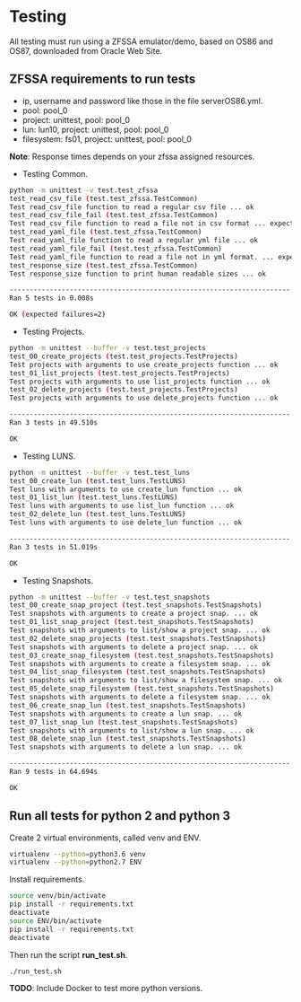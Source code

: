 # Testing

All testing must run using a ZFSSA emulator/demo, based on OS86 and OS87, downloaded from Oracle Web Site.

## ZFSSA requirements to run tests

- ip, username and password like those in the file serverOS86.yml.
- pool: pool_0
- project: unittest, pool: pool_0
- lun: lun10, project: unittest, pool: pool_0
- filesystem: fs01, project: unittest, pool: pool_0

**Note**: Response times depends on your zfssa assigned resources.

- Testing Common.

```sh
python -m unittest -v test.test_zfssa
test_read_csv_file (test.test_zfssa.TestCommon)
Test read_csv_file function to read a regular csv file ... ok
test_read_csv_file_fail (test.test_zfssa.TestCommon)
Test read_csv_file function to read a file not in csv format ... expected failure
test_read_yaml_file (test.test_zfssa.TestCommon)
Test read_yaml_file function to read a regular yml file ... ok
test_read_yaml_file_fail (test.test_zfssa.TestCommon)
Test read_yaml_file function to read a file not in yml format. ... expected failure
test_response_size (test.test_zfssa.TestCommon)
Test response_size function to print human readable sizes ... ok

----------------------------------------------------------------------
Ran 5 tests in 0.008s

OK (expected failures=2)
```

- Testing Projects.

```sh
python -m unittest --buffer -v test.test_projects
test_00_create_projects (test.test_projects.TestProjects)
Test projects with arguments to use create_projects function ... ok
test_01_list_projects (test.test_projects.TestProjects)
Test projects with arguments to use list_projects function ... ok
test_02_delete_projects (test.test_projects.TestProjects)
Test projects with arguments to use delete_projects function ... ok

----------------------------------------------------------------------
Ran 3 tests in 49.510s

OK
```

- Testing LUNS.

```sh
python -m unittest --buffer -v test.test_luns
test_00_create_lun (test.test_luns.TestLUNS)
Test luns with arguments to use create_lun function ... ok
test_01_list_lun (test.test_luns.TestLUNS)
Test luns with arguments to use list_lun function ... ok
test_02_delete_lun (test.test_luns.TestLUNS)
Test luns with arguments to use delete_lun function ... ok

----------------------------------------------------------------------
Ran 3 tests in 51.019s

OK
```

- Testing Snapshots.

```sh
python -m unittest --buffer -v test.test_snapshots
test_00_create_snap_project (test.test_snapshots.TestSnapshots)
Test snapshots with arguments to create a project snap. ... ok
test_01_list_snap_project (test.test_snapshots.TestSnapshots)
Test snapshots with arguments to list/show a project snap. ... ok
test_02_delete_snap_projects (test.test_snapshots.TestSnapshots)
Test snapshots with arguments to delete a project snap. ... ok
test_03_create_snap_filesystem (test.test_snapshots.TestSnapshots)
Test snapshots with arguments to create a filesystem snap. ... ok
test_04_list_snap_filesystem (test.test_snapshots.TestSnapshots)
Test snapshots with arguments to list/show a filesystem snap. ... ok
test_05_delete_snap_filesystem (test.test_snapshots.TestSnapshots)
Test snapshots with arguments to delete a filesystem snap. ... ok
test_06_create_snap_lun (test.test_snapshots.TestSnapshots)
Test snapshots with arguments to create a lun snap. ... ok
test_07_list_snap_lun (test.test_snapshots.TestSnapshots)
Test snapshots with arguments to list/show a lun snap. ... ok
test_08_delete_snap_lun (test.test_snapshots.TestSnapshots)
Test snapshots with arguments to delete a lun snap. ... ok

----------------------------------------------------------------------
Ran 9 tests in 64.694s

OK
```

## Run all tests for python 2 and python 3

Create 2 virtual environments, called venv and ENV.

```sh
virtualenv --python=python3.6 venv
virtualenv --python=python2.7 ENV
```

Install requirements.

```sh
source venv/bin/activate
pip install -r requirements.txt
deactivate
source ENV/bin/activate
pip install -r requirements.txt
deactivate
```

Then run the script **run_test.sh**.

```sh
./run_test.sh
```

**TODO**: Include Docker to test more python versions.